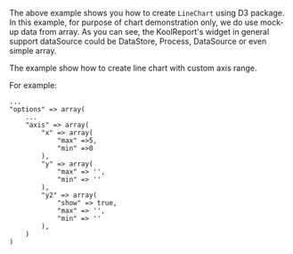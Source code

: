 The above example shows you how to create `LineChart` using D3 package. In this example, for purpose of chart demonstration only, we do use mock-up data from array. As you can see, the KoolReport's widget in general support dataSource could be DataStore, Process, DataSource or even simple array.

The example show how to create line chart with custom axis range.

For example:

    ...
    "options" => array(
        ...
        "axis" => array(
            "x" => array(
                "max" =>5,
                "min" =>0
            ),
            "y" => array(
                "max" => '',
                "min" => ''
            ),
            "y2" => array(
                "show" => true,
                "max" => '',
                "min" => ''
            ),
        )
    )